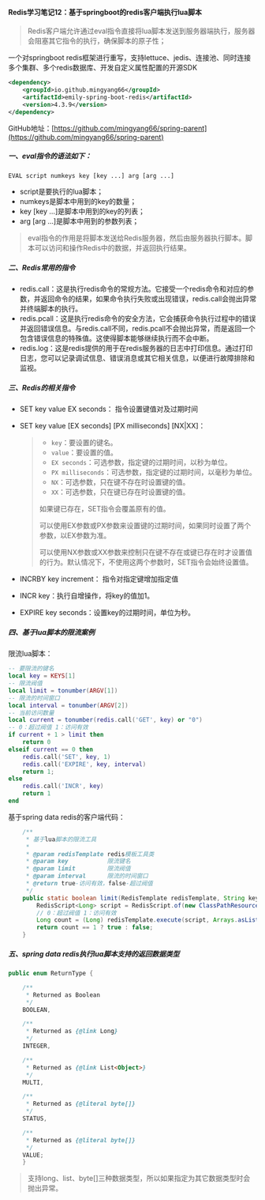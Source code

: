 #### Redis学习笔记12：基于springboot的redis客户端执行lua脚本

> Redis客户端允许通过eval指令直接将lua脚本发送到服务器端执行，服务器会阻塞其它指令的执行，确保脚本的原子性；

一个对springboot redis框架进行重写，支持lettuce、jedis、连接池、同时连接多个集群、多个redis数据库、开发自定义属性配置的开源SDK

```xml
<dependency>
    <groupId>io.github.mingyang66</groupId>
    <artifactId>emily-spring-boot-redis</artifactId>
    <version>4.3.9</version>
</dependency>
```

GitHub地址：[https://github.com/mingyang66/spring-parent](https://github.com/mingyang66/spring-parent)

##### 一、eval指令的语法如下：

```sh
EVAL script numkeys key [key ...] arg [arg ...]
```

- script是要执行的lua脚本；
- numkeys是脚本中用到的key的数量；
- key [key ...]是脚本中用到的key的列表；
- arg [arg ...]是脚本中用到的参数列表；

> eval指令的作用是将脚本发送给Redis服务器，然后由服务器执行脚本。脚本可以访问和操作Redis中的数据，并返回执行结果。

##### 二、Redis常用的指令

- redis.call：这是执行redis命令的常规方法。它接受一个redis命令和对应的参数，并返回命令的结果，如果命令执行失败或出现错误，redis.call会抛出异常并终端脚本的执行。
- redis.pcall：这是执行redis命令的安全方法，它会捕获命令执行过程中的错误并返回错误信息。与redis.call不同，redis.pcall不会抛出异常，而是返回一个包含错误信息的特殊值。这使得脚本能够继续执行而不会中断。
- redis.log：这是redis提供的用于在redis服务器的日志中打印信息。通过打印日志，您可以记录调试信息、错误消息或其它相关信息，以便进行故障排除和监视。

##### 三、Redis的相关指令

- SET key value EX seconds： 指令设置键值对及过期时间

- SET key value [EX seconds] [PX milliseconds] [NX|XX]：

  > - `key`：要设置的键名。
  > - `value`：要设置的值。
  > - `EX seconds`：可选参数，指定键的过期时间，以秒为单位。
  > - `PX milliseconds`：可选参数，指定键的过期时间，以毫秒为单位。
  > - `NX`：可选参数，只在键不存在时设置键的值。
  > - `XX`：可选参数，只在键已存在时设置键的值。
  >
  > 如果键已存在，SET指令会覆盖原有的值。
  >
  > 可以使用EX参数或PX参数来设置键的过期时间，如果同时设置了两个参数，以EX参数为准。
  >
  > 可以使用NX参数或XX参数来控制只在键不存在或键已存在时才设置值的行为。默认情况下，不使用这两个参数时，SET指令会始终设置值。

- INCRBY key increment： 指令对指定键增加指定值

- INCR key：执行自增操作，将key的值加1。

- EXPIRE key seconds：设置key的过期时间，单位为秒。

##### 四、基于lua脚本的限流案例

限流lua脚本：

```lua
-- 要限流的键名
local key = KEYS[1]
-- 限流阀值
local limit = tonumber(ARGV[1])
-- 限流的时间窗口
local interval = tonumber(ARGV[2])
-- 当前访问数量
local current = tonumber(redis.call('GET', key) or "0")
-- 0：超过阀值 1：访问有效
if current + 1 > limit then
    return 0
elseif current == 0 then
    redis.call('SET', key, 1)
    redis.call('EXPIRE', key, interval)
    return 1;
else
    redis.call('INCR', key)
    return 1
end

```

基于spring data redis的客户端代码：

```java
    /**
     * 基于lua脚本的限流工具
     *
     * @param redisTemplate redis模板工具类
     * @param key           限流键名
     * @param limit         限流阀值
     * @param interval      限流的时间窗口
     * @return true-访问有效，false-超过阀值
     */
    public static boolean limit(RedisTemplate redisTemplate, String key, int limit, int interval) {
        RedisScript<Long> script = RedisScript.of(new ClassPathResource("META-INF/scripts/limit.lua"), Long.class);
        // 0：超过阀值 1：访问有效
        Long count = (Long) redisTemplate.execute(script, Arrays.asList(key), limit, interval);
        return count == 1 ? true : false;
    }
```

##### 五、spring data redis执行lua脚本支持的返回数据类型

```java
public enum ReturnType {

	/**
	 * Returned as Boolean
	 */
	BOOLEAN,

	/**
	 * Returned as {@link Long}
	 */
	INTEGER,

	/**
	 * Returned as {@link List<Object>}
	 */
	MULTI,

	/**
	 * Returned as {@literal byte[]}
	 */
	STATUS,

	/**
	 * Returned as {@literal byte[]}
	 */
	VALUE;
	}
```

> 支持long、list、byte[]三种数据类型，所以如果指定为其它数据类型时会抛出异常。
